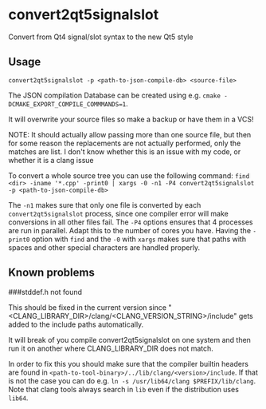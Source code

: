 convert2qt5signalslot
=====================

Convert from Qt4 signal/slot syntax to the new Qt5 style

Usage
-----


`convert2qt5signalslot -p <path-to-json-compile-db> <source-file>`

The JSON compilation Database can be created using e.g. `cmake -DCMAKE_EXPORT_COMPILE_COMMMANDS=1`.

It will overwrite your source files so make a backup or have them in a VCS!

NOTE: It should actually allow passing more than one source file, but then for some reason the replacements are not actually performed, only the matches are list.
I don't know whether this is an issue with my code, or whether it is a clang issue

To convert a whole source tree you can use the following command:
`find <dir> -iname '*.cpp' -print0 | xargs -0 -n1 -P4 convert2qt5signalslot -p <path-to-json-compile-db>`

The `-n1` makes sure that only one file is converted by each `convert2qt5signalslot` process, since one compiler error will make conversions in all other files fail.
The `-P4` options ensures that 4 processes are run in parallel. Adapt this to the number of cores you have.
Having the `-print0` option with `find` and the `-0` with `xargs` makes sure that paths with spaces and other special characters are handled properly.


Known problems
------------

###stddef.h not found

This should be fixed in the current version since "<CLANG_LIBRARY_DIR>/clang/<CLANG_VERSION_STRING>/include" gets added to the include paths automatically.

It will break of you compile convert2qt5signalslot on one system and then run it on another where CLANG_LIBRARY_DIR does not match.

In order to fix this you should make sure that the compiler builtin headers are found in `<path-to-tool-binary>/../lib/clang/<version>/include`.
If that is not the case you can do e.g. `ln -s /usr/lib64/clang $PREFIX/lib/clang`. Note that clang tools always search in `lib` even if the
distribution uses `lib64`.

